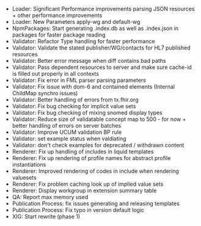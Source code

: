 
* Loader: Significant Performance improvements parsing JSON resources + other performance improvements
* Loader: New Parameters apply-wg and default-wg
* NpmPackages: Start generating .index.db as well as .index.json in packages for faster package reading
* Validator: Refactor Type handling for faster performance
* Validator: Validate the stated publisher/WG/contacts for HL7 published resources
* Validator: Better error message when diff contains bad paths
* Validator: Pass dependent resources to server and make sure cache-id is filled out properly in all contexts
* Validator: Fix error in FML parser parsing parameters
* Validator: Fix issue with dom-6 and contained elements (Internal ChildMap synchro issues)
* Validator: Better handling of errors from tx.fhir.org
* Validator: Fix bug checking for implicit value sets
* Validator: Fix bug checking of mixing snomed display types
* Validator: Reduce size of validatable concept map to 500 - for now + better handling of errors on server batches
* Validator: Improve UCUM validation BP rule
* Validator: set example status when valdiating
* Validator: don't check examples for deprecated / withdrawn content
* Renderer: Fix up handling of includes in liquid templates
* Renderer: Fix up rendering of profile names for abstract profile instantiations
* Renderer: Improved rendering of codes in include when rendering valuesets
* Renderer: Fix problem caching look up of implied value sets
* Renderer: Display workgroup in extension summary table
* QA: Report max memory used
* Publication Process: fix issues generating and releasing templates
* Publication Process: Fix typo in version default logic
* XIG: Start rewrite (phase 1)
